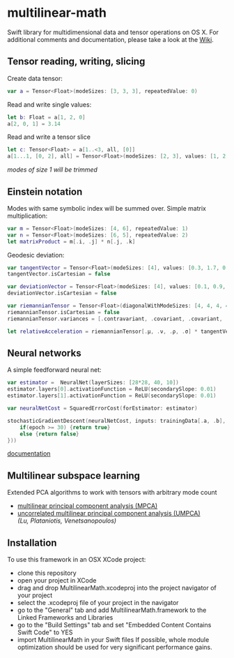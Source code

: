# multilinear-math
Swift library for multidimensional data and tensor operations on OS X. For additional comments and documentation, please take a look at the [Wiki](https://github.com/vincentherrmann/multilinear-math/wiki).

## Tensor reading, writing, slicing
Create data tensor:
```swift
var a = Tensor<Float>(modeSizes: [3, 3, 3], repeatedValue: 0)
``` 

Read and write single values:
```swift
let b: Float = a[1, 2, 0]
a[2, 0, 1] = 3.14
```

Read and write a tensor slice <br>
```swift
let c: Tensor<Float> = a[1..<3, all, [0]]
a[1...1, [0, 2], all] = Tensor<Float>(modeSizes: [2, 3], values: [1, 2, 3, 4, 5, 6])
```
*modes of size 1 will be trimmed*

## Einstein notation
Modes with same symbolic index will be summed over. Simple matrix multiplication:
```swift
var m = Tensor<Float>(modeSizes: [4, 6], repeatedValue: 1)
var n = Tensor<Float>(modeSizes: [6, 5], repeatedValue: 2)
let matrixProduct = m[.i, .j] * n[.j, .k]
```
Geodesic deviation:
```swift
var tangentVector = Tensor<Float>(modeSizes: [4], values: [0.3, 1.7, 0.2, 0.5])
tangentVector.isCartesian = false

var deviationVector = Tensor<Float>(modeSizes: [4], values: [0.1, 0.9, 0.4, 1.2])
deviationVector.isCartesian = false

var riemannianTensor = Tensor<Float>(diagonalWithModeSizes: [4, 4, 4, 4])
riemannianTensor.isCartesian = false
riemannianTensor.variances = [.contravariant, .covariant, .covariant, .covariant]

let relativeAcceleration = riemannianTensor[.μ, .ν, .ρ, .σ] * tangentVector[.ν] * tangentVector[.ρ] * deviationTensor[.σ]
```

## Neural networks
A simple feedforward neural net:
```swift
var estimator =  NeuralNet(layerSizes: [28*28, 40, 10])
estimator.layers[0].activationFunction = ReLU(secondarySlope: 0.01) 
estimator.layers[1].activationFunction = ReLU(secondarySlope: 0.01)

var neuralNetCost = SquaredErrorCost(forEstimator: estimator)

stochasticGradientDescent(neuralNetCost, inputs: trainingData[.a, .b], targets: trainingLabels[.a, .c], updateRate: 0.1, minibatchSize: 50, validationCallback: ({ (epoch, estimator) -> (Bool) in
    if(epoch >= 30) {return true} 
    else {return false}
}))
```
[documentation](https://github.com/vincentherrmann/multilinear-math/wiki/Neural-Networks)

## Multilinear subspace learning
Extended PCA algorithms to work with tensors with arbitrary mode count
 - [multilinear principal component analysis (MPCA)](https://github.com/vincentherrmann/multilinear-math/wiki/Subspace-Learning)
 - [uncorrelated multilinear principal component analysis (UMPCA)](https://github.com/vincentherrmann/multilinear-math/wiki/Subspace-Learning) <br>
*(Lu, Plataniotis, Venetsanopoulos)*

## Installation
To use this framework in an OSX XCode project:
- clone this repository
- open your project in XCode
- drag and drop MultilinearMath.xcodeproj into the project navigator of your project
- select the .xcodeproj file of your project in the navigator
- go to the "General" tab and add MultilinearMath.framework to the Linked Frameworks and Libraries
- go to the "Build Settings" tab and set "Embedded Content Contains Swift Code" to YES
- import MultilinearMath in your Swift files
If possible, whole module optimization should be used for very significant performance gains.

